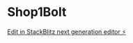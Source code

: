 # Shop1Bolt

[Edit in StackBlitz next generation editor ⚡️](https://stackblitz.com/~/github.com/Farid0111/Shop1Bolt)